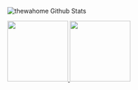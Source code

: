 <!--
**thewahome/thewahome** is a ✨ _special_ ✨ repository because its `README.md` (this file) appears on your GitHub profile.

Here are some ideas to get you started:

- 🔭 I’m currently working on ...
- 🌱 I’m currently learning ...
- 👯 I’m looking to collaborate on ...
- 🤔 I’m looking for help with ...
- 💬 Ask me about ...
- 📫 How to reach me: ...
- 😄 Pronouns: ...
- ⚡ Fun fact: ...
-->

![thewahome Github Stats](https://github-readme-stats.vercel.app/api?username=thewahome&count_private=true&show_icons=true&theme=dracula)

<a href="https://thewahome.com/">
  <img height="137px" src="https://github-readme-stats.vercel.app/api?username=thewahome&hide_title=true&hide_border=true&show_icons=true&include_all_commits=true&count_private=true&line_height=21&text_color=fff&icon_color=000&theme=dracula" />
  <!-- wi*quL3fcV -->
  <img height="137px" src="https://github-readme-stats.vercel.app/api/top-langs/?username=thewahome&hide=html&hide_title=true&hide_border=true&layout=compact&langs_count=8&text_color=fff&icon_color=fff&theme=dracula" /></a>

